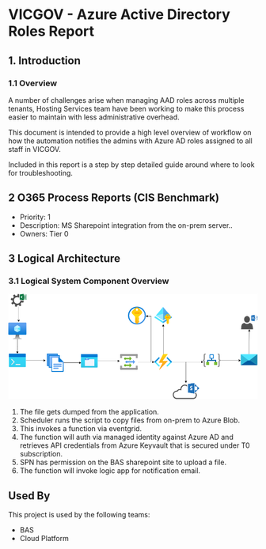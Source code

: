 # VICGOV - Azure Active Directory Roles Report
## 1. Introduction
### 1.1	Overview

A number of challenges arise when managing AAD roles across multiple tenants, Hosting Services team have been working to make this process easier to maintain with less administrative overhead.

This document is intended to provide a high level overview of workflow on how the automation notifies the admins with Azure AD roles assigned to all staff in VICGOV.

Included in this report is a step by step detailed guide around where to look for troubleshooting.

## 2 O365 Process Reports (CIS Benchmark)
- Priority: 1
- Description: MS Sharepoint integration from the on-prem server..
- Owners: Tier 0


## 3 Logical Architecture
### 3.1	Logical System Component Overview
![Figure 1: Logical Architecture Overview](./.images/workflow.png)
1. The file gets dumped from the application.
1. Scheduler runs the script to copy files from on-prem to Azure Blob.
1. This invokes a function via eventgrid. 
1. The function will auth via managed identity against Azure AD and retrieves API credentials from Azure Keyvault that is secured under T0 subscription.
1. SPN has permission on the BAS sharepoint site to upload a file.
1. The function will invoke logic app for notification email.

## Used By

This project is used by the following teams:

- BAS
- Cloud Platform



